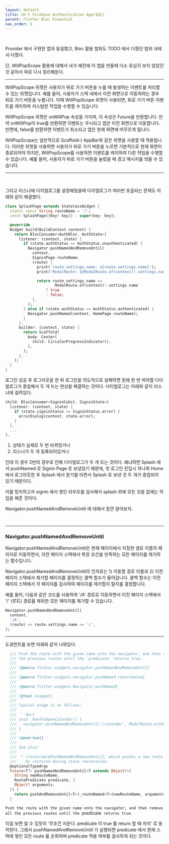 ```yaml
---
layout: default
title: CH 5 Firebase Authentication App(실습)
parent: Flutter Bloc Essential
nav_order: 5
---
```


<br>

Provider 에서 구현한 앱과 동일했고, Bloc 활용 범위도 TODO 에서 다뤘던 범위 내에서 다뤘다.

단, WillPopScope 활용에 대해서 내가 예전에 이 앱을 만들때 다소 유심히 보지 않았던 것 같아서 따로 다시 정리해둔다.

<hr>

WillPopScope 위젯은 사용자가 뒤로 가기 버튼을 누를 때 발생하는 이벤트를 처리할 수 있는 위젯입니다.
예를 들어, 사용자가 스택 내에서 이전 화면으로 이동하려는 경우 뒤로 가기 버튼을 누릅니다.
이때 WillPopScope 위젯이 사용되면, 뒤로 가기 버튼 이벤트를 캐치하여 커스텀한 작업을 수행할 수 있습니다.

WillPopScope 위젯은 onWillPop 속성을 가지며, 이 속성은 Future<bool>을 반환합니다.
만약 onWillPop이 true를 반환하면 이벤트는 무시되고 앱은 이전 화면으로 이동합니다.
반면에, false를 반환하면 이벤트가 취소되고 앱은 현재 화면에 머무르게 됩니다.

WillPopScope는 일반적으로 Scaffold나 AppBar와 같은 위젯을 사용할 때 적용됩니다.
이러한 위젯을 사용하면 사용자가 뒤로 가기 버튼을 누르면 기본적으로 현재 화면이 종료되어야 하지만, WillPopScope를 사용하면 이벤트를 캐치하여 다른 작업을 수행할 수 있습니다.
예를 들어, 사용자가 뒤로 가기 버튼을 눌렀을 때 경고 메시지를 띄울 수 있습니다.

<hr>

<br>

그리고 리스너에 다이얼로그를 설정해뒀을때 다이얼로그가 여러번 호출되는 문제도 아래와 같이 해결했다.

```dart
class SplashPage extends StatelessWidget {
  static const String routeName = '/';
  const SplashPage({Key? key}) : super(key: key);

  @override
  Widget build(BuildContext context) {
    return BlocConsumer<AuthBloc, AuthState>(
      listener: (context, state) {
        if (state.authStatus == AuthStatus.unauthenticated) {
          Navigator.pushNamedAndRemoveUntil(
            context,
            SigninPage.routeName,
            (route) {
              print('route.settings.name: ${route.settings.name}');
              print('ModalRoute: ${ModalRoute.of(context)!.settings.name}');

              return route.settings.name ==
                      ModalRoute.of(context)!.settings.name
                  ? true
                  : false;
            },
          );
        } else if (state.authStatus == AuthStatus.authenticated) {
          Navigator.pushNamed(context, HomePage.routeName);
        }
      },
      builder: (context, state) {
        return Scaffold(
          body: Center(
            child: CircularProgressIndicator(),
          ),
        );
      },
    );
  }
}
```

로그인 성공 후 로그아웃을 한 뒤 로그인을 의도적으로 실패하면 원래 한 번 떠야할 다이얼로그가 중첩해서 두 개 뜨는 현상을 해결하는 것이다.
다이얼로그는 아래와 같이 리스너에 걸려있다.

```dart
child: BlocConsumer<SigninCubit, SigninState>(
  listener: (context, state) {
    if (state.signinStatus == SigninStatus.error) {
      errorDialog(context, state.error);
    }
  },
  ...
),  
```

1. 상태가 실제로 두 번 바뀌었거나
2. 리스너가 두 개 등록되어있거나

인데 이 경우 2번의 경우로 인해 다이얼로그가 두 개 뜨는 것이다. 왜냐하면 Splash 에서 pushNamed 로 Signin Page 로 보냈었기 때문에, 첫 로그인 진입시 하나와 Home 에서 로그아웃한 후 Splash 에서 분기를 타면서
Splash 로 보낸 것 두 개가 중첩되어 있기 때문이다.

이를 방지하고자 signin 에서 쌓인 라우트를 검사해서 splash 외에 모든 것을 없애는 작업을 해준 것이다.

Navigator.pushNamedAndRemoveUntil 에 대해서 잠깐 알아보자.

<br>

<hr>

### Navigator.pushNamedAndRemoveUntil

Navigator.pushNamedAndRemoveUntil은 현재 페이지에서 지정한 경로 이름의 페이지로 이동하면서, 이전 페이지 스택에서 특정 조건을 만족하는 모든 페이지를 제거하는 함수입니다.

Navigator.pushNamedAndRemoveUntil의 인자로는 1) 이동할 경로 이름과 2) 이전 페이지 스택에서 제거할 페이지를 결정하는 콜백 함수가 들어갑니다.
콜백 함수는 이전 페이지 스택에서 각 페이지를 검사하여 페이지를 제거할지 말지를 결정합니다.

예를 들어, 다음과 같은 코드를 사용하여 '/A' 경로로 이동하면서 이전 페이지 스택에서 '/' (루트) 경로를 제외한 모든 페이지를 제거할 수 있습니다.

```dart
Navigator.pushNamedAndRemoveUntil(
  context,
  '/A',
  (route) => route.settings.name == '/',
);
```

<hr>

도큐먼트를 보면 아래와 같이 나와있다.

```dart
  /// Push the route with the given name onto the navigator, and then remove all
  /// the previous routes until the `predicate` returns true.
  ///
  /// {@macro flutter.widgets.navigator.pushNamedAndRemoveUntil}
  ///
  /// {@macro flutter.widgets.navigator.pushNamed.returnValue}
  ///
  /// {@macro flutter.widgets.Navigator.pushNamed}
  ///
  /// {@tool snippet}
  ///
  /// Typical usage is as follows:
  ///
  /// ```dart
  /// void _handleOpenCalendar() {
  ///   navigator.pushNamedAndRemoveUntil('/calendar', ModalRoute.withName('/'));
  /// }
  /// ```
  /// {@end-tool}
  ///
  /// See also:
  ///
  ///  * [restorablePushNamedAndRemoveUntil], which pushes a new route that can
  ///    be restored during state restoration.
  @optionalTypeArgs
  Future<T?> pushNamedAndRemoveUntil<T extends Object?>(
    String newRouteName,
    RoutePredicate predicate, {
    Object? arguments,
  }) {
    return pushAndRemoveUntil<T>(_routeNamed<T>(newRouteName, arguments: arguments)!, predicate);
  }
```

`Push the route with the given name onto the navigator, and then remove all the previous routes until the `predicate` returns true.`

이걸 보면 알 수 있듯이 '무조건 지운다. predicate 이 true 를 return 할 때 까지' 로 동작한다.
그래서 pushNamedAndRemoveUntil 가 실행되면 predicate 에서 현재 스택에 쌓인 모든 route 를 순회하며 predicate 적용 여부를 검사하게 되는 것이다.
